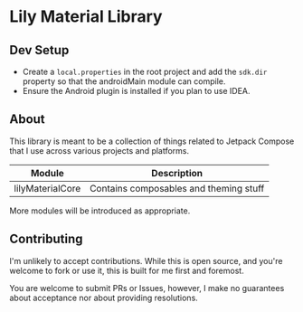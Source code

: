 # Lily Material Library

## Dev Setup

- Create a `local.properties` in the root project and add the `sdk.dir` property so that the androidMain module can compile.
- Ensure the Android plugin is installed if you plan to use IDEA. 

## About

This library is meant to be a collection of things related to Jetpack Compose that I use across various projects and platforms.

| Module           | Description                            |
|------------------|----------------------------------------|
| lilyMaterialCore | Contains composables and theming stuff |
More modules will be introduced as appropriate.

## Contributing

I'm unlikely to accept contributions. While this is open source, and you're welcome to fork or use it, this is built for me first and foremost.

You are welcome to submit PRs or Issues, however, I make no guarantees about acceptance nor about providing resolutions.
